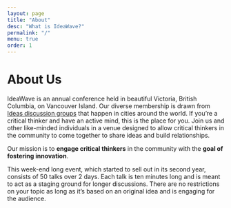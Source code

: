 ```yaml
---
layout: page
title: "About"
desc: "What is IdeaWave?"
permalink: "/"
menu: true
order: 1
---
```


# About Us

IdeaWave is an annual conference held in beautiful Victoria, British
Columbia, on Vancouver Island. Our diverse membership is drawn from
[Ideas discussion groups](http://www.ideasmeetings.org) that happen in
cities around the world. If you’re a critical thinker and have an active
mind, this is the place for you. Join us and other like-minded individuals
in a venue designed to allow critical thinkers in the community to come
together to share ideas and build relationships.

Our mission is to **engage critical thinkers** in
 the community with the **goal of fostering innovation**.

This week-end long event, which started to sell out in its second year,
consists of 50 talks over 2 days. Each talk is ten minutes long and is
meant to act as a staging ground for longer discussions. There are no
restrictions on your topic as long as it’s based on an original idea
and is engaging for the audience.
